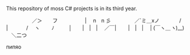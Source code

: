 This repository of moss C# projects is in its third year.

　　　　　／＞　　フ
　　　　　| 　n　n 彡
　 　　　／`ミ＿xノ
　　 　 /　　　 　 |
　　　 /　 ヽ　　 ﾉ
　 　 │　　|　|　|
　／￣|　　 |　|　|
　| (￣ヽ＿_ヽ_)__)
　＼二つ

пипяо
